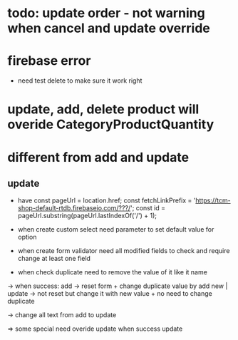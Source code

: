 # todo: update order - not warning when cancel and update override


# firebase error
- need test delete to make sure it work right

# update, add, delete product will overide CategoryProductQuantity

# different from add and update
## update
- have 
const pageUrl = location.href;
const fetchLinkPrefix = 'https://tcm-shop-default-rtdb.firebaseio.com/???/';
const id = pageUrl.substring(pageUrl.lastIndexOf('/') + 1);

- when create custom select need parameter to set default value for option

- when create form validator need all modified fields to check and require change at least one field

- when check duplicate need to remove the value of it like it name

-> when success: add -> reset form + change duplicate value by add new | update -> not reset but change it with new value + no need to change duplicate

-> change all text from add to update

=> some special need overide update when success update



